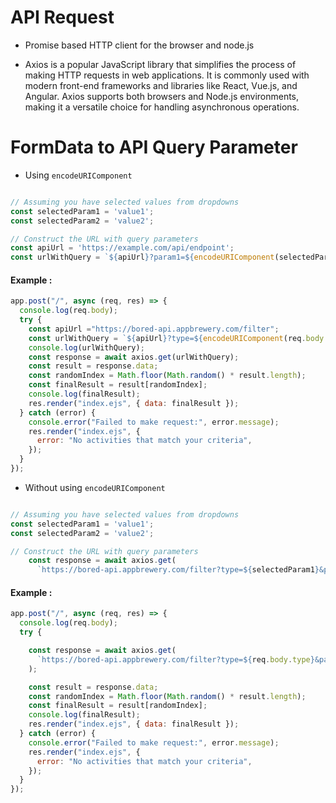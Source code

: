 # API Request

- Promise based HTTP client for the browser and node.js

- Axios is a popular JavaScript library that simplifies the process of making HTTP requests in web applications. It is commonly used with modern front-end frameworks and libraries like React, Vue.js, and Angular. Axios supports both browsers and Node.js environments, making it a versatile choice for handling asynchronous operations.

# FormData to API Query Parameter


- Using `encodeURIComponent`

```js

// Assuming you have selected values from dropdowns
const selectedParam1 = 'value1';
const selectedParam2 = 'value2';

// Construct the URL with query parameters
const apiUrl = 'https://example.com/api/endpoint';
const urlWithQuery = `${apiUrl}?param1=${encodeURIComponent(selectedParam1)}&param2=${encodeURIComponent(selectedParam2)}`;
```
#### Example : 

```javascript
app.post("/", async (req, res) => {
  console.log(req.body);
  try {
    const apiUrl ="https://bored-api.appbrewery.com/filter";
    const urlWithQuery = `${apiUrl}?type=${encodeURIComponent(req.body.type)}&participants=${encodeURIComponent(req.body.participants)}`;
    console.log(urlWithQuery);
    const response = await axios.get(urlWithQuery);
    const result = response.data;
    const randomIndex = Math.floor(Math.random() * result.length);
    const finalResult = result[randomIndex];
    console.log(finalResult);
    res.render("index.ejs", { data: finalResult });
  } catch (error) {
    console.error("Failed to make request:", error.message);
    res.render("index.ejs", {
      error: "No activities that match your criteria",
    });
  }
});
```
- Without using `encodeURIComponent`

```js

// Assuming you have selected values from dropdowns
const selectedParam1 = 'value1';
const selectedParam2 = 'value2';

// Construct the URL with query parameters
    const response = await axios.get(
      `https://bored-api.appbrewery.com/filter?type=${selectedParam1}&participants=${selectedParam2}`
```
#### Example : 

```javascript
app.post("/", async (req, res) => {
  console.log(req.body);
  try {

    const response = await axios.get(
      `https://bored-api.appbrewery.com/filter?type=${req.body.type}&participants=${req.body.participants}`
    );

    const result = response.data;
    const randomIndex = Math.floor(Math.random() * result.length);
    const finalResult = result[randomIndex];
    console.log(finalResult);
    res.render("index.ejs", { data: finalResult });
  } catch (error) {
    console.error("Failed to make request:", error.message);
    res.render("index.ejs", {
      error: "No activities that match your criteria",
    });
  }
});
```